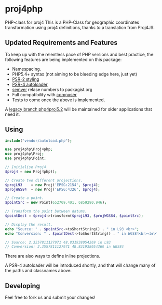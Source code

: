 # proj4php
PHP-class for proj4
This is a PHP-Class for geographic coordinates transformation using proj4 definitions,
thanks to a translation from Proj4JS. 

## Updated Requirements and Features

To keep up with the relentless pace of PHP versions and best practice, the following
features are being implemented on this package:

* Namespacing.
* PHP5.4+ syntax (not aiming to be bleeding edge here, just yet)
* [PSR-2 styling](http://www.php-fig.org/psr/psr-2/)
* [PSR-4 autoloader](http://www.php-fig.org/psr/psr-4/)
* [semver](http://semver.org/) relase numbers to packagist.org
* Full compatibility with [composer](https://getcomposer.org/)
* Tests to come once the above is implemented.

A [legacy branch php4proj5.2](https://github.com/proj4php/proj4php/tree/proj4php5.2) will be
maintained for older applications that need it.

## Using

```php
include("vendor/autoload.php");

use proj4php\Proj4php;
use proj4php\Proj;
use proj4php\Point;

// Initialise Proj4
$proj4 = new Proj4php();

// Create two different projections.
$projL93    = new Proj('EPSG:2154', $proj4);
$projWGS84  = new Proj('EPSG:4326', $proj4);

// Create a point.
$pointSrc = new Point(652709.401, 6859290.946);

// Transform the point between datums.
$pointDest = $proj4->transform($projL93, $projWGS84, $pointSrc);

// Display the result.
echo "Source: " . $pointSrc->toShortString() . " in L93 <br>";
echo "Conversion: " . $pointDest->toShortString() . " in WGS84<br><br>";

// Source: 2.3557811127971 48.831938054369 in L93
// Conversion: 2.3557811127971 48.831938054369 in WGS84
```

There are also ways to define inline projections.

A PSR-4 autoloader will be introduced shortly,
and that will change many of the paths and classnames above.

## Developing

Feel free to fork us and submit your changes!
